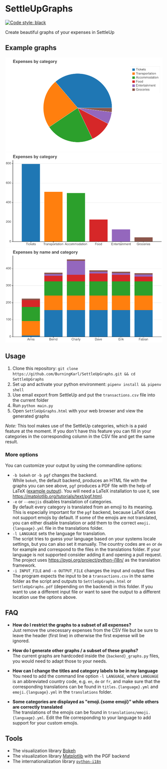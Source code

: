 # SettleUpGraphs
[![Code style: black](https://img.shields.io/badge/code%20style-black-000000.svg)](https://github.com/psf/black)

Create beautiful graphs of your expenses in SettleUp

## Example graphs

![Pie chart by category](samples/pie_chart_by_category.png)
![Bar chart by category](samples/bar_chart_by_category.png)
![Stacked bar chart by category](samples/stacked_bar_chart_by_name.png)


## Usage

1. Clone this repository: `git clone https://github.com/BurningKarl/SettleUpGraphs.git && cd SettleUpGraphs`
1. Set up and activate your python environment: `pipenv install && pipenv shell`
1. Use email export from SettleUp and put the `transactions.csv` file into the current folder
1. Run `python main.py`
1. Open `SettleUpGraphs.html` with your web browser and view the generated graphs

*Note:* This tool makes use of the SettleUp categories, which is a paid feature at the moment. 
If you don't have this feature you can fill in your categories in the corresponding column in the CSV file and get the same result.


### More options

You can customize your output by using the commandline options:
* `-b bokeh` or `-b pgf` changes the backend.  
  While `bokeh`, the default backend, produces an HTML file with the graphs you can see above, 
  `pgf` produces a PDF file with the help of LaTeX ([example output](samples/SampleGraphs.pdf)). 
  You will need a LaTeX installation to use it, see https://matplotlib.org/tutorials/text/pgf.html.
* `-e` or `--emojis` disables translation of categories.  
  By default every category is translated from an emoji to its meaning. 
  This is especially important for the `pgf` backend, because LaTeX does not support emojis by default.
  If some of the emojis are not translated, you can either disable translation or add them to the correct 
  `emoji.{language}.yml` file in the translations folder.
* `-l LANGUAGE` sets the language for translation.  
  The script tries to guess your language based on your systems locale settings, but you can also set it manually.
  The country codes are `en` or `de` for example and correspond to the files in the translations folder.
  If your language is not supported consider adding it and opening a pull request.
  The project uses https://pypi.org/project/python-i18n/ as the translation framework.
* `-i INPUT_FILE` and `-o OUTPUT_FILE` changes the input and output files  
  The program expects the input to be a `transactions.csv` in the same folder as the script and 
  outputs to `SettleUpGraphs.html` or `SettleUpGraphs.pdf` (depending on the backend) in this folder.
  If you want to use a different input file or want to save the output to a different location use the options above.


## FAQ

* **How do I restrict the graphs to a subset of all expenses?**  
  Just remove the unecessary expenses from the CSV file but be sure to leave the header (first line) in otherwise the first expense will be ignored.
  
* **How do I generate other graphs / a subset of these graphs?**  
  The current graphs are hardcoded inside the `{backend}_graphs.py` files, you would need to adapt those to your needs.
  
* **How can I change the titles and category labels to be in my language**  
  You need to add the command line option `-l LANGUAGE`, where `LANGUAGE` is an abbreviated country code, 
  e.g. `en`, `de` or `fr`, and make sure that the corresponding translations can be found in 
  `titles.{language}.yml` and `emoji.{language}.yml` in the `translations` folder.
  
* **Some categories are displayed as "emoji.{some emoji}" while others are correctly translated**  
  The translations of the emojis can be found in `translations/emoji.{language}.yml`. 
  Edit the file corresponding to your language to add support for your custom emojis.


## Tools

* The visualization library [Bokeh](https://bokeh.org)
* The visualization library [Matplotlib](https://matplotlib.org) with the PGF backend
* The internationalization library [`python-i18n`](https://pypi.org/project/python-i18n/)
